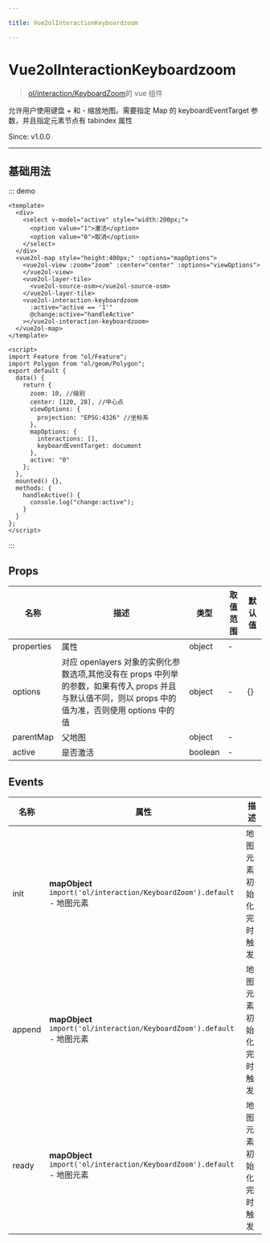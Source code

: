 ```yaml
---

title: Vue2olInteractionKeyboardzoom

---
```


# Vue2olInteractionKeyboardzoom

> [ol/interaction/KeyboardZoom](https://openlayers.org/en/latest/apidoc/module-ol_interaction_KeyboardZoom-KeyboardZoom.html)的 vue 组件

允许用户使用键盘 + 和 - 缩放地图。需要指定 Map 的 keyboardEventTarget 参数，并且指定元素节点有 tabindex 属性

Since: v1.0.0

---

## 基础用法

::: demo

```vue
<template>
  <div>
    <select v-model="active" style="width:200px;">
      <option value="1">激活</option>
      <option value="0">取消</option>
    </select>
  </div>
  <vue2ol-map style="height:400px;" :options="mapOptions">
    <vue2ol-view :zoom="zoom" :center="center" :options="viewOptions">
    </vue2ol-view>
    <vue2ol-layer-tile>
      <vue2ol-source-osm></vue2ol-source-osm>
    </vue2ol-layer-tile>
    <vue2ol-interaction-keyboardzoom
      :active="active == '1'"
      @change:active="handleActive"
    ></vue2ol-interaction-keyboardzoom>
  </vue2ol-map>
</template>

<script>
import Feature from "ol/Feature";
import Polygon from "ol/geom/Polygon";
export default {
  data() {
    return {
      zoom: 10, //级别
      center: [120, 28], //中心点
      viewOptions: {
        projection: "EPSG:4326" //坐标系
      },
      mapOptions: {
        interactions: [],
        keyboardEventTarget: document
      },
      active: "0"
    };
  },
  mounted() {},
  methods: {
    handleActive() {
      console.log("change:active");
    }
  }
};
</script>
```

:::

## Props

| 名称       | 描述                                                                                                                                                  | 类型    | 取值范围 | 默认值 |
| ---------- | ----------------------------------------------------------------------------------------------------------------------------------------------------- | ------- | -------- | ------ |
| properties | 属性                                                                                                                                                  | object  | -        |        |
| options    | 对应 openlayers 对象的实例化参数选项,其他没有在 props 中列举的参数，如果有传入 props 并且与默认值不同，则以 props 中的值为准，否则使用 options 中的值 | object  | -        | {}     |
| parentMap  | 父地图                                                                                                                                                | object  | -        |        |
| active     | 是否激活                                                                                                                                              | boolean | -        |        |

## Events

| 名称   | 属性                                                                     | 描述                   |
| ------ | ------------------------------------------------------------------------ | ---------------------- |
| init   | **mapObject** `import('ol/interaction/KeyboardZoom').default` - 地图元素 | 地图元素初始化完时触发 |
| append | **mapObject** `import('ol/interaction/KeyboardZoom').default` - 地图元素 | 地图元素初始化完时触发 |
| ready  | **mapObject** `import('ol/interaction/KeyboardZoom').default` - 地图元素 | 地图元素初始化完时触发 |
